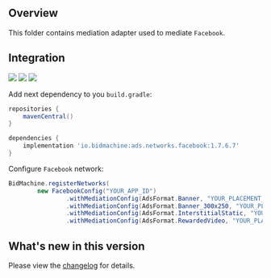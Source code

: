 ## Overview

This folder contains mediation adapter used to mediate `Facebook`.

## Integration

[<img src="https://img.shields.io/badge/Min%20SDK%20version-1.7.6-brightgreen">](https://github.com/bidmachine/BidMachine-Android-SDK)
[<img src="https://img.shields.io/badge/Network%20Adapter%20version-1.7.6.7-brightgreen">](https://artifactory.bidmachine.io/bidmachine/io/bidmachine/ads.networks.facebook/1.7.6.7/)
[<img src="https://img.shields.io/badge/Network%20version-6.5.0-blue">](https://developers.facebook.com/docs/android/)

Add next dependency to you `build.gradle`:

```groovy
repositories {
    mavenCentral()
}

dependencies {
    implementation 'io.bidmachine:ads.networks.facebook:1.7.6.7'
}
```

Configure `Facebook` network:

```java
BidMachine.registerNetworks(
        new FacebookConfig("YOUR_APP_ID")
                .withMediationConfig(AdsFormat.Banner, "YOUR_PLACEMENT_ID")
                .withMediationConfig(AdsFormat.Banner_300x250, "YOUR_PLACEMENT_ID")
                .withMediationConfig(AdsFormat.InterstitialStatic, "YOUR_PLACEMENT_ID")
                .withMediationConfig(AdsFormat.RewardedVideo, "YOUR_PLACEMENT_ID"));
```

## What's new in this version

Please view the [changelog](CHANGELOG.md) for details.